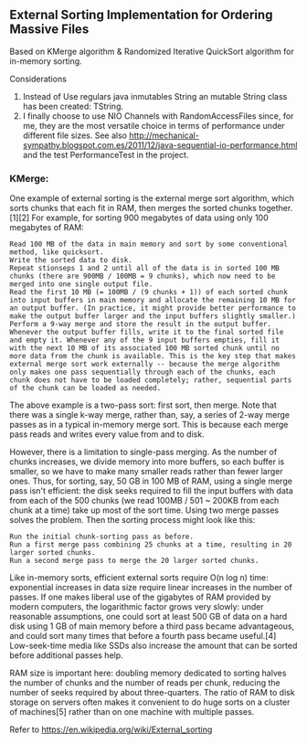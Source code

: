 <h2>External Sorting Implementation for Ordering Massive Files</h2>

Based on KMerge algorithm & Randomized Iterative QuickSort algorithm for in-memory sorting.

Considerations
1. Instead of Use regulars java inmutables String an mutable String class has been created: TString.  
2. I finally choose to use NIO Channels with RandomAccessFiles since, for me, they are the most versatile choice in terms of performance under different file sizes.
 See also http://mechanical-sympathy.blogspot.com.es/2011/12/java-sequential-io-performance.html
 and the test PerformanceTest in the project. 




<h3>KMerge:</h3>

One example of external sorting is the external merge sort algorithm, which sorts chunks that each fit in RAM, then merges the sorted chunks together.[1][2] For example, for sorting 900 megabytes of data using only 100 megabytes of RAM:

    Read 100 MB of the data in main memory and sort by some conventional method, like quicksort.
    Write the sorted data to disk.
    Repeat stionseps 1 and 2 until all of the data is in sorted 100 MB chunks (there are 900MB / 100MB = 9 chunks), which now need to be merged into one single output file.
    Read the first 10 MB (= 100MB / (9 chunks + 1)) of each sorted chunk into input buffers in main memory and allocate the remaining 10 MB for an output buffer. (In practice, it might provide better performance to make the output buffer larger and the input buffers slightly smaller.)
    Perform a 9-way merge and store the result in the output buffer. Whenever the output buffer fills, write it to the final sorted file and empty it. Whenever any of the 9 input buffers empties, fill it with the next 10 MB of its associated 100 MB sorted chunk until no more data from the chunk is available. This is the key step that makes external merge sort work externally -- because the merge algorithm only makes one pass sequentially through each of the chunks, each chunk does not have to be loaded completely; rather, sequential parts of the chunk can be loaded as needed.

The above example is a two-pass sort: first sort, then merge. Note that there was a single k-way merge, rather than, say, a series of 2-way merge passes as in a typical in-memory merge sort. This is because each merge pass reads and writes every value from and to disk.

However, there is a limitation to single-pass merging. As the number of chunks increases, we divide memory into more buffers, so each buffer is smaller, so we have to make many smaller reads rather than fewer larger ones. Thus, for sorting, say, 50 GB in 100 MB of RAM, using a single merge pass isn't efficient: the disk seeks required to fill the input buffers with data from each of the 500 chunks (we read 100MB / 501 ~ 200KB from each chunk at a time) take up most of the sort time. Using two merge passes solves the problem. Then the sorting process might look like this:

    Run the initial chunk-sorting pass as before.
    Run a first merge pass combining 25 chunks at a time, resulting in 20 larger sorted chunks.
    Run a second merge pass to merge the 20 larger sorted chunks.

Like in-memory sorts, efficient external sorts require O(n log n) time: exponential increases in data size require linear increases in the number of passes. If one makes liberal use of the gigabytes of RAM provided by modern computers, the logarithmic factor grows very slowly: under reasonable assumptions, one could sort at least 500 GB of data on a hard disk using 1 GB of main memory before a third pass became advantageous, and could sort many times that before a fourth pass became useful.[4] Low-seek-time media like SSDs also increase the amount that can be sorted before additional passes help.

RAM size is important here: doubling memory dedicated to sorting halves the number of chunks and the number of reads per chunk, reducing the number of seeks required by about three-quarters. The ratio of RAM to disk storage on servers often makes it convenient to do huge sorts on a cluster of machines[5] rather than on one machine with multiple passes.

Refer to https://en.wikipedia.org/wiki/External_sorting